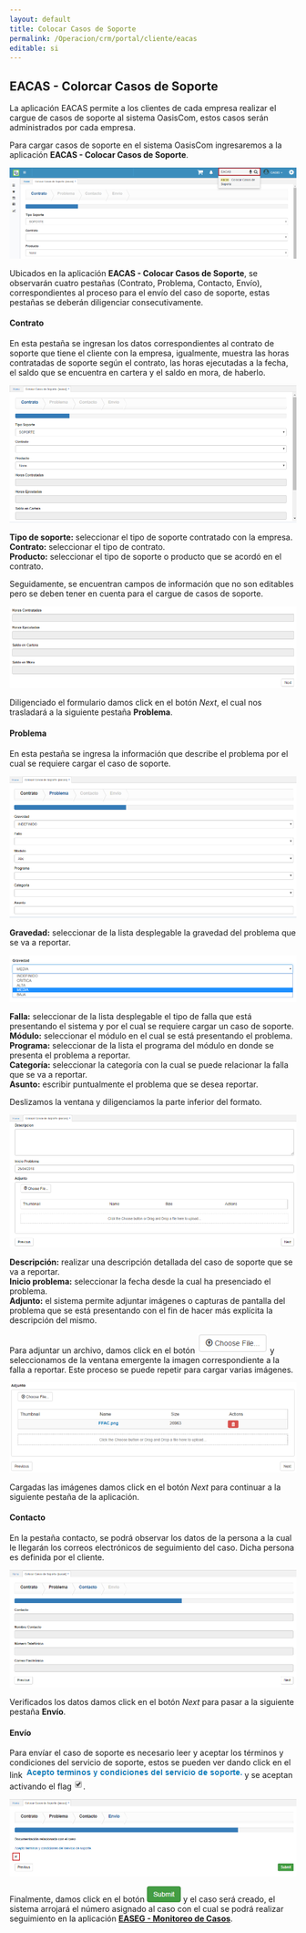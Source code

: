 ```yaml
---
layout: default
title: Colocar Casos de Soporte
permalink: /Operacion/crm/portal/cliente/eacas
editable: si
---
```


## EACAS - Colorcar Casos de Soporte

La aplicación EACAS permite a los clientes de cada empresa realizar el cargue de casos de soporte al sistema OasisCom, estos casos serán administrados por cada empresa.  

Para cargar casos de soporte en el sistema OasisCom ingresaremos a la aplicación **EACAS - Colocar Casos de Soporte**.  

![](eacas.png)

Ubicados en la aplicación **EACAS - Colocar Casos de Soporte**, se observarán cuatro pestañas (Contrato, Problema, Contacto, Envío), correspondientes al proceso para el envío del caso de soporte, estas pestañas se deberán diligenciar consecutivamente.  


#### Contrato

En esta pestaña se ingresan los datos correspondientes al contrato de soporte que tiene el cliente con la empresa, igualmente, muestra las horas contratadas de soporte según el contrato, las horas ejecutadas a la fecha, el saldo que se encuentra en cartera y el saldo en mora, de haberlo.  

![](eacas1.png)

**Tipo de soporte:** seleccionar el tipo de soporte contratado con la empresa.  
**Contrato:** seleccionar el tipo de contrato.  
**Producto:** seleccionar el tipo de soporte o producto que se acordó en el contrato.   

Seguidamente, se encuentran campos de información que no son editables pero se deben tener en cuenta para el cargue de casos de soporte.  

![](eacas2.png)

Diligenciado el formulario damos click en el botón _Next_, el cual nos trasladará a la siguiente pestaña **Problema**.  


#### Problema

En esta pestaña se ingresa la información que describe el problema por el cual se requiere cargar el caso de soporte.  

![](eacas3.png)

**Gravedad:** seleccionar de la lista desplegable la gravedad del problema que se va a reportar. 

![](eacas4.png)

**Falla:** seleccionar de la lista desplegable el tipo de falla que está presentando el sistema y por el cual se requiere cargar un caso de soporte.  
**Módulo:** seleccionar el módulo en el cual se está presentando el problema.  
**Programa:** seleccionar de la lista el programa del módulo en donde se presenta el problema a reportar.  
**Categoría:** seleccionar la categoría con la cual se puede relacionar la falla que se va a reportar.  
**Asunto:** escribir puntualmente el problema que se desea reportar.  

Deslizamos la ventana y diligenciamos la parte inferior del formato.

![](eacas5.png)

**Descripción:** realizar una descripción detallada del caso de soporte que se va a reportar.  
**Inicio problema:** seleccionar la fecha desde la cual ha presenciado el problema.  
**Adjunto:** el sistema permite adjuntar imágenes o capturas de pantalla del problema que se está presentando con el fin de hacer más explícita la descripción del mismo.  

Para adjuntar un archivo, damos click en el botón ![](eacas6.png) y seleccionamos de la ventana emergente la imagen correspondiente a la falla a reportar. Este proceso se puede repetir para cargar varias imágenes.  

![](adjunto.png)

Cargadas las imágenes damos click en el botón _Next_ para continuar a la siguiente pestaña de la aplicación.  

#### Contacto

En la pestaña contacto, se podrá observar los datos de la persona a la cual le llegarán los correos electrónicos de seguimiento del caso. Dicha persona es definida por el cliente.  

![](eacas7.png)

Verificados los datos damos click en el botón _Next_ para pasar a la siguiente pestaña **Envío**.  

#### Envío

Para envíar el caso de soporte es necesario leer y aceptar los términos y condiciones del servicio de soporte, estos se pueden ver dando click en el link ![](eacas9.png) y se aceptan activando el flag ![](flag.png).  

![](eacas8.png)

Finalmente, damos click en el botón ![](eacas10.png) y el caso será creado, el sistema arrojará el número asignado al caso con el cual se podrá realizar seguimiento en la aplicación [**EASEG - Monitoreo de Casos**](http://docs.oasiscom.com/Operacion/system/sacceso/easeg).
